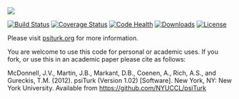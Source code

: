 <img src="https://psiturk.org/static/images/psiturk_logo_README.png">

[![Build Status](https://travis-ci.org/NYUCCL/psiTurk.png?branch=dev)](https://travis-ci.org/NYUCCL/psiTurk)
[![Coverage Status](http://coveralls.io/repos/NYUCCL/psiTurk/badge.png?branch=dev)](http://coveralls.io/r/NYUCCL/psiTurk?branch=dev)
[![Code Health](https://landscape.io/github/NYUCCL/psiTurk/dev/landscape.png)](https://landscape.io/github/NYUCCL/psiTurk/dev)
[![Downloads](https://pypip.in/d/PsiTurk/badge.png)](https://pypi.python.org/pypi/PsiTurk/)
[![License](http://img.shields.io/badge/license-MIT-red.svg)](http://en.wikipedia.org/wiki/MIT_License)

Please visit [psiturk.org](https://psiturk.org) for more information.


You are welcome to use this code for personal or academic uses. If you fork,
or use this in an academic paper please cite as follows:

McDonnell, J.V., Martin, J.B., Markant, D.B., Coenen, A., Rich, A.S., and Gureckis, T.M. 
(2012). psiTurk (Version 1.02) [Software]. New York, NY: New York University. 
Available from https://github.com/NYUCCL/psiTurk

